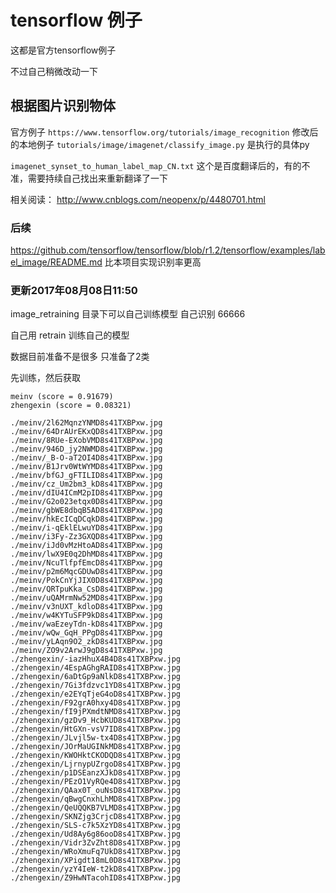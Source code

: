 # tensorflow 例子
这都是官方tensorflow例子

不过自己稍微改动一下
## 根据图片识别物体
官方例子 `https://www.tensorflow.org/tutorials/image_recognition`
修改后的本地例子 `tutorials/image/imagenet/classify_image.py` 是执行的具体py

`imagenet_synset_to_human_label_map_CN.txt`  这个是百度翻译后的，有的不准，需要持续自己找出来重新翻译了一下

相关阅读：
http://www.cnblogs.com/neopenx/p/4480701.html

### 后续

https://github.com/tensorflow/tensorflow/blob/r1.2/tensorflow/examples/label_image/README.md 比本项目实现识别率更高


### 更新2017年08月08日11:50

image_retraining 目录下可以自己训练模型  自己识别  66666

自己用 retrain 训练自己的模型


数据目前准备不是很多 只准备了2类

先训练，然后获取
```
meinv (score = 0.91679)
zhengexin (score = 0.08321)

```


```
./meinv/2l62MqnzYNMD8s41TXBPxw.jpg
./meinv/64DrAUrEKxQD8s41TXBPxw.jpg
./meinv/8RUe-EXobVMD8s41TXBPxw.jpg
./meinv/946D_jy2NWMD8s41TXBPxw.jpg
./meinv/_B-O-aT2OI4D8s41TXBPxw.jpg
./meinv/B1Jrv0WtWYMD8s41TXBPxw.jpg
./meinv/bfGJ_gFTILID8s41TXBPxw.jpg
./meinv/cz_Um2bm3_kD8s41TXBPxw.jpg
./meinv/dIU4ICmM2pID8s41TXBPxw.jpg
./meinv/G2o023etqx0D8s41TXBPxw.jpg
./meinv/gbWE8dbqB5AD8s41TXBPxw.jpg
./meinv/hkEcICqDCqkD8s41TXBPxw.jpg
./meinv/i-qEklELwuYD8s41TXBPxw.jpg
./meinv/i3Fy-Zz3GXQD8s41TXBPxw.jpg
./meinv/iJd0vMzHtoAD8s41TXBPxw.jpg
./meinv/lwX9E0q2DhMD8s41TXBPxw.jpg
./meinv/NcuTlfpfEmcD8s41TXBPxw.jpg
./meinv/p2m6MqcGDUwD8s41TXBPxw.jpg
./meinv/PokCnYjJIX0D8s41TXBPxw.jpg
./meinv/QRTpuKka_CsD8s41TXBPxw.jpg
./meinv/uQAMrmNw52MD8s41TXBPxw.jpg
./meinv/v3nUXT_kdloD8s41TXBPxw.jpg
./meinv/w4KYTuSFP9kD8s41TXBPxw.jpg
./meinv/waEzeyTdn-kD8s41TXBPxw.jpg
./meinv/wQw_GqH_PPgD8s41TXBPxw.jpg
./meinv/yLAqn9O2_zkD8s41TXBPxw.jpg
./meinv/ZO9v2ArwJ9gD8s41TXBPxw.jpg
./zhengexin/-iazHhuX4B4D8s41TXBPxw.jpg
./zhengexin/4EspAGhgRAID8s41TXBPxw.jpg
./zhengexin/6aDtGp9aNlkD8s41TXBPxw.jpg
./zhengexin/7Gi3fdzvc1YD8s41TXBPxw.jpg
./zhengexin/e2EYqTjeG4oD8s41TXBPxw.jpg
./zhengexin/F92grA0hxy4D8s41TXBPxw.jpg
./zhengexin/fI9jPXmdtNMD8s41TXBPxw.jpg
./zhengexin/gzDv9_HcbKUD8s41TXBPxw.jpg
./zhengexin/HtGXn-vsV7ID8s41TXBPxw.jpg
./zhengexin/JLvjl5w-tx4D8s41TXBPxw.jpg
./zhengexin/JOrMaUGINkMD8s41TXBPxw.jpg
./zhengexin/KWOHktCKODQD8s41TXBPxw.jpg
./zhengexin/LjrnypUZrgoD8s41TXBPxw.jpg
./zhengexin/p1DSEanzXJkD8s41TXBPxw.jpg
./zhengexin/PEzO1VyRQe4D8s41TXBPxw.jpg
./zhengexin/QAax0T_ouNsD8s41TXBPxw.jpg
./zhengexin/qBwgCnxhLhMD8s41TXBPxw.jpg
./zhengexin/QeUQQKB7VLMD8s41TXBPxw.jpg
./zhengexin/SKNZjg3CrjcD8s41TXBPxw.jpg
./zhengexin/SLS-c7k5XzYD8s41TXBPxw.jpg
./zhengexin/Ud8Ay6g86ooD8s41TXBPxw.jpg
./zhengexin/Vidr3ZvZht8D8s41TXBPxw.jpg
./zhengexin/WRoXmuFq7UkD8s41TXBPxw.jpg
./zhengexin/XPigdt18mL0D8s41TXBPxw.jpg
./zhengexin/yzY4IeW-t2kD8s41TXBPxw.jpg
./zhengexin/Z9HwNTacohID8s41TXBPxw.jpg

```